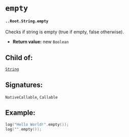 # `empty`

#### `..Root.String.empty`

Checks if string is empty (true if empty, false otherwise).

* **Return value:** new `Boolean`

## Child of:

[`String`](docs..Root.String.md)

## Signatures:

`NativeCallable`, `Callable`


## Example:



```c
log("Hello World!".empty());
log("".empty());
```

